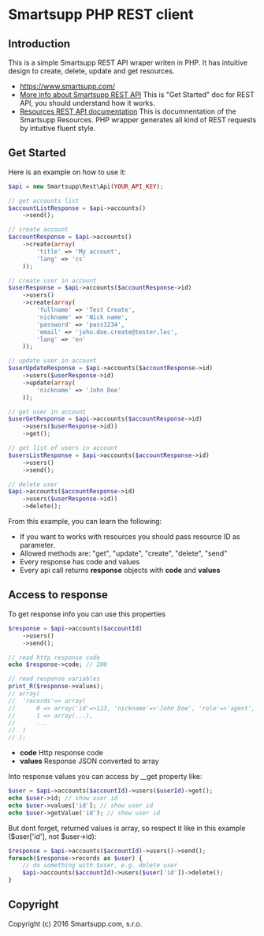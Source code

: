 # Smartsupp PHP REST client

## Introduction

This is a simple Smartsupp REST API wraper writen in PHP. It has intuitive design to create, delete, update and get resources.

* https://www.smartsupp.com/
* [More info about Smartsupp REST API](http://developers.smartsupp.com/rest/) This is "Get Started" doc for REST API, you should understand how it works.
* [Resources REST API documentation](http://doc.smartsupp.com/) This is documnentation of the Smartsupp Resources. PHP wrapper generates all kind of REST requests by intuitive fluent style.

## Get Started

Here is an example on how to use it:

```php
$api = new Smartsupp\Rest\Api(YOUR_API_KEY);

// get accounts list
$accountListResponse = $api->accounts()
	->send();

// create account
$accountResponse = $api->accounts()
	->create(array(
  		'title' => 'My account',
		'lang' => 'cs'
	));

// create user in account
$userResponse = $api->accounts($accountResponse->id)
	->users()
	->create(array(
		'fullname' => 'Test Create',
		'nickname' => 'Nick name',
		'password' => 'pass1234',
		'email' => 'john.doe.create@tester.loc',
		'lang' => 'en'
	));

// update user in account
$userUpdateResponse = $api->accounts($accountResponse->id)
	->users($userResponse->id)
	->update(array(
		'nickname' => 'John Doe'
	));

// get user in account  
$userGetResponse = $api->accounts($accountResponse->id)
	->users($userResponse->id))
	->get();

// get list of users in account
$usersListResponse = $api->accounts($accountResponse->id)
	->users()
	->send();

// delete user
$api->accounts($accountResponse->id)
	->users($userResponse->id))
	->delete();
```

From this example, you can learn the following:

* If you want to works with resources you should pass resource ID as parameter.
* Allowed methods are: "get", "update", "create", "delete", "send"
* Every response has code and values
* Every api call returns **response** objects with **code** and **values**

## Access to response

To get response info you can use this properties

```php
$response = $api->accounts($accountId)
	->users()
	->send();

// read http response code
echo $response->code; // 200

// read response variables
print_R($response->values); 
// array(
//	'records'=> array(
//		0 => array('id'=>123, 'nickname'=>'John Doe', 'role'=>'agent', ...), 
// 		1 => array(...), 
//		...
//	)
// );
```
* **code** Http response code
* **values** Response JSON converted to array

Into response values you can access by __get property like:
```php
$user = $api->accounts($accountId)->users($userId)->get();
echo $user->id; // show user id
echo $user->values['id']; // show user id
echo $user->getValue('id'); // show user id
```

But dont forget, returned values is array, so respect it like in this example ($user['id'], not $user->id):

```php
$response = $api->accounts($accountId)->users()->send();
foreach($response->records as $user) {
	// do something with $user, e.g. delete user
	$api->accounts($accountId)->users($user['id'])->delete();
}
```

## Copyright

Copyright (c) 2016 Smartsupp.com, s.r.o.
